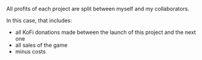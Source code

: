 All profits of each project are split between myself and my collaborators.

In this case, that includes:
* all KoFi donations made between the launch of this project and the next one
* all sales of the game
* minus costs
